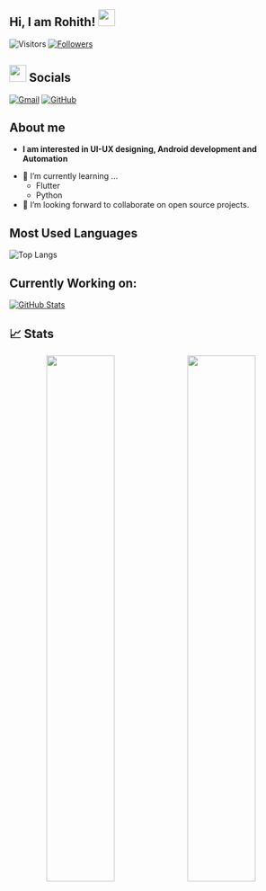 ## Hi, I am Rohith! <img src="https://raw.githubusercontent.com/aemmadi/aemmadi/master/wave.gif" width="30px">

![Visitors](https://visitor-badge.laobi.icu/badge?page_id=Rohith-JN.Rohith-JN) [![Followers](https://img.shields.io/github/followers/Rohith-JN?label=Follow&style=social)](https://github.com/Rohith-JN)

</p>

## <img src="https://media.giphy.com/media/iY8CRBdQXODJSCERIr/giphy.gif" width="30px"> Socials
<p align="start">
	<a href="mailto:rohithnambiar04@gmail.com"><img img src="https://img.shields.io/badge/gmail-%23EA4335.svg?style=plastic&logo=gmail&logoColor=white" alt="Gmail"/></a>
	<a href="https://github.com/Rohith-JN"><img src="https://img.shields.io/badge/github-%23181717.svg?style=plastic&logo=github&logoColor=white" alt="GitHub"/></a>
</p>

## About me

* **I am interested in UI-UX designing, Android development and Automation**
- 🌱 I’m currently learning ...
  - Flutter
  - Python
- 👯 I’m looking forward to collaborate on open source projects.


## Most Used Languages
![Top Langs](https://github-readme-stats.vercel.app/api/top-langs/?username=Rohith-JN&layout=compact)

## Currently Working on:

<div>
  <p>
    <a href="https://github.com/Rohith-JN/Categorize-CLI.git">
      <img src="https://github-readme-stats.vercel.app/api/pin/?username=Rohith-JN&repo=Categorize-CLI" alt="GitHub Stats" />
    </a>	  
  </p>
</div>


## 📈 Stats
<p align="center">

  <img width="49%" src="https://github-readme-stats.vercel.app/api?username=Rohith-JN&show_icons=true" />
  <img width="49%" src="https://github-readme-streak-stats.herokuapp.com/?user=Rohith-JN" />
</p>
